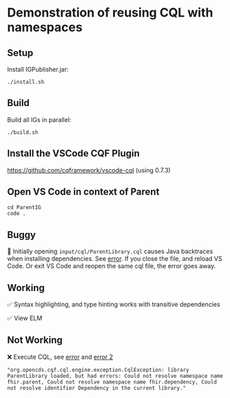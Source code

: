 # Demonstration of reusing CQL with namespaces

## Setup

Install IGPublisher.jar:
```
./install.sh
```

## Build

Build all IGs in parallel:
```
./build.sh
```

## Install the VSCode CQF Plugin

https://github.com/cqframework/vscode-cql
(using 0.7.3)

## Open VS Code in context of Parent

```
cd ParentIG
code .
```

## Buggy

🤔 Initially opening `input/cql/ParentLibrary.cql` causes Java backtraces when installing dependencies. See [error](plugin-error-initial-open-cql-file.txt). If you close the file, and reload VS Code. Or exit VS Code and reopen the same cql file, the error goes away.


## Working

✅ Syntax highlighting, and type hinting works with transitive dependencies

✅ View ELM

## Not Working

❌ Execute CQL, see [error](execute-error-first-time.txt) and [error 2](execute-error-subsequent.txt)
```
"org.opencds.cqf.cql.engine.exception.CqlException: library ParentLibrary loaded, but had errors: Could not resolve namespace name fhir.parent, Could not resolve namespace name fhir.dependency, Could not resolve identifier Dependency in the current library."
```
